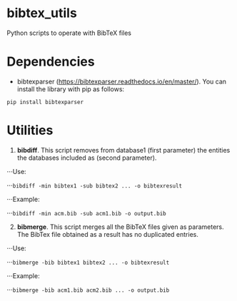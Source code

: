 # bibtex_utils
Python scripts to operate with BibTeX files

# Dependencies
* bibtexparser (https://bibtexparser.readthedocs.io/en/master/).
You can install the library with pip as follows:

<code>pip install bibtexparser</code>

# Utilities

1. **bibdiff**. This script removes from database1 (first parameter) the entities the databases included as (second parameter).

⋅⋅⋅Use:

⋅⋅⋅<code>bibdiff -min bibtex1 -sub bibtex2 ... -o bibtexresult </code>

⋅⋅⋅Example:

⋅⋅⋅<code>bibdiff -min acm.bib -sub acm1.bib -o output.bib</code>

2. **bibmerge**. This script merges all the BibTeX files given as parameters. The BibTex file obtained as a result has no duplicated entries.

⋅⋅⋅Use:

⋅⋅⋅<code>bibmerge -bib bibtex1 bibtex2 ... -o bibtexresult </code>

⋅⋅⋅Example:

⋅⋅⋅<code>bibmerge -bib acm1.bib acm2.bib ... -o output.bib</code>

